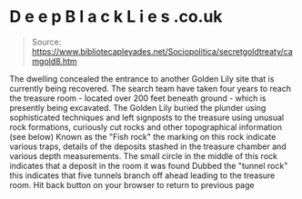 # D e e p B l a c k L i e s .co.uk

> Source: https://www.bibliotecapleyades.net/Sociopolitica/secretgoldtreaty/camgold8.htm

The dwelling concealed the entrance
to another Golden Lily site that is currently being
recovered. The search team have taken four years
to reach the treasure room - located over 200 feet
beneath ground - which is presently being
excavated. The Golden Lily buried the plunder
using sophisticated techniques and left signposts to
the treasure using unusual rock formations,
curiously cut rocks and other topographical
information (see below)
Known as the "Fish rock"
the marking on this rock indicate various traps,
details of the deposits stashed in the treasure
chamber and various depth measurements.
The small circle in the middle of
this rock indicates that a deposit in the room it was
found
Dubbed the "tunnel rock"
this indicates that five tunnels branch off ahead
leading to the treasure room.
Hit back button on your browser to return to previous page
